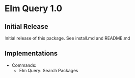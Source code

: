 # Elm Query 1.0 #

## Initial Release ##

Initial release of this package. See install.md and README.md

## Implementations ##

- Commands:
  - Elm Query: Search Packages
